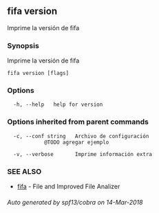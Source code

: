 ## fifa version

Imprime la versión de fifa

### Synopsis


Imprime la versión de fifa

```
fifa version [flags]
```

### Options

```
  -h, --help   help for version
```

### Options inherited from parent commands

```
  -c, --conf string   Archivo de configuración
			@TODO agregar ejemplo
		 	
  -v, --verbose       Imprime información extra
```

### SEE ALSO
* [fifa](fifa.md)	 - File and Improved File Analizer

###### Auto generated by spf13/cobra on 14-Mar-2018
